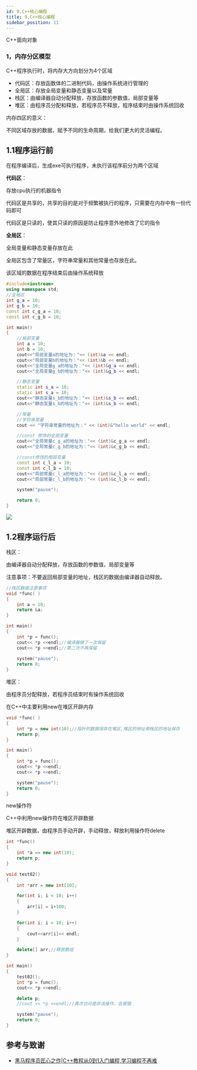 ```yaml
---
id: 9,C++核心编程
title: 9,C++核心编程
sidebar_position: 11
---
```


C++面向对象

### 1，内存分区模型

C++程序执行时，将内存大方向划分为4个区域

- 代码区：存放函数体的二进制代码，由操作系统进行管理的
- 全局区：存放全局变量和静态变量以及常量
- 栈区：由编译器自动分配释放，存放函数的参数值，局部变量等
- 堆区：由程序员分配和释放，若程序员不释放，程序结束时由操作系统回收

内存四区的意义：

不同区域存放的数据，赋予不同的生命周期，给我们更大的灵活编程。

## 1.1程序运行前

在程序编译后，生成exe可执行程序，未执行该程序前分为两个区域

**代码区**：

存放cpu执行的机器指令

代码区是共享的，共享的目的是对于频繁被执行的程序，只需要在内存中有一份代码即可

代码区是只读的，使其只读的原因是防止程序意外地修改了它的指令

**全局区**：

全局变量和静态变量存放在此

全局区包含了常量区，字符串常量和其他常量也存放在此。

该区域的数据在程序结束后由操作系统释放

```cpp
#include<iostream>
using namespace std;
//全局区
int g_a = 10;
int g_b = 10;
const int c_g_a = 10;
const int c_g_b = 10;

int main()
{
    //局部变量
    int a = 10;
    int b = 10;
    cout<<"局部变量a的地址为："<< (int)&a << endl;
    cout<<"局部变量b的地址为："<< (int)&b << endl;
    cout<<"全局变量g_a的地址为："<< (int)&g_a << endl;
    cout<<"全局变量g_b的地址为："<< (int)&g_b << endl;

    //静态变量
    static int s_a = 10;
    static int s_a = 10;
    cout<<"静态变量s_b的地址为："<< (int)&s_b << endl;
    cout<<"静态变量s_b的地址为："<< (int)&s_b << endl;

    //常量
    //字符串常量
    cout << "字符串常量的地址为：" << (int)&"hello world" << endl;

    //const 修饰的全局变量
    cout<<"全局常量c_g_a的地址为："<< (int)&c_g_a << endl;
    cout<<"全局常量c_g_b的地址为："<< (int)&c_g_b << endl;

    //const修饰的局部变量
    const int c_l_a = 10;
    const int c_l_b = 10;
    cout<<"局部常量c_l_a的地址为："<< (int)&c_l_a << endl;
    cout<<"局部常量c_l_b的地址为："<< (int)&c_l_b << endl;

    system("pause");

    return 0;
}
```

![](https://crpimg.oss-cn-wuhan-lr.aliyuncs.com/img/202407171427924.png)

## 1.2程序运行后

栈区：

由编译器自动分配释放，存放函数的参数值，局部变量等

注意事项：不要返回局部变量的地址，栈区的数据由编译器自动释放。

```cpp
//栈区数据注意事项
void *func( )
{
    int a = 10;
    return &a;
}

int main()
{
    int *p = func();
    cout<< *p <<endl;//编译器做了一次保留
    cout<< *p <<endl;//第二次不再保留
    
    system("pause");
    return 0;
}
```

堆区：

由程序员分配释放，若程序员结束时有操作系统回收

在C++中主要利用new在堆区开辟内存

```cpp
void *func( )
{
    int *p = new int(10);//指针的数据保存在堆区,堆区的地址用栈区的地址保存
    return p;
}

int main()
{
    int *p = func();
    cout<< *p <<endl;
    cout<< *p <<endl;

    system("pause");
    return 0;
}
```

new操作符

C++中利用new操作符在堆区开辟数据

堆区开辟数据，由程序员手动开辟，手动释放，释放利用操作符delete

```cpp
int *func()
{
    int *a == new int(10);
    return p;
}

void test02()
{
    int *arr = new int[10];

    for(int i; i < 10; i++)
    {
        arr[i] = i+100;
    }

    for(int i; i < 10; i++)
    {
        cout<<arr[i]<< endl;
    }

    delete[] arr;//释放数组
}

int main()
{
    test02();
    int *p = func();
    cout<< *p <<endl;

    delete p;
    //cout << *p <<endl;//再次访问是非法操作，会报错   

    system("pause");
    return 0;
}
```

## 参考与致谢
- [黑马程序员匠心之作|C++教程从0到1入门编程,学习编程不再难](https://www.bilibili.com/video/BV1et411b73Z/?spm_id_from=333.337.search-card.all.click&vd_source=372e65dcafcd24fd43faf6d855023be1)